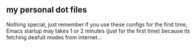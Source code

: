 ## my personal dot files

Nothing special, just remember if you use these configs for the first time,
Emacs startup may takes 1 or 2 minutes (just for the first time) because its
fetching deafult modes from internet...
